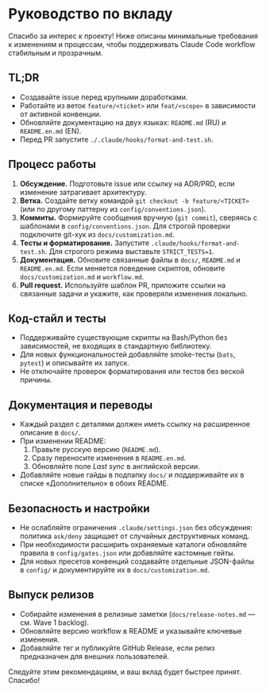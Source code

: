 # Руководство по вкладу

Спасибо за интерес к проекту! Ниже описаны минимальные требования к изменениям и процессам, чтобы поддерживать Claude Code workflow стабильным и прозрачным.

## TL;DR
- Создавайте issue перед крупными доработками.
- Работайте из веток `feature/<ticket>` или `feat/<scope>` в зависимости от активной конвенции.
- Обновляйте документацию на двух языках: `README.md` (RU) и `README.en.md` (EN).
- Перед PR запустите `./.claude/hooks/format-and-test.sh`.

## Процесс работы
1. **Обсуждение.** Подготовьте issue или ссылку на ADR/PRD, если изменение затрагивает архитектуру.
2. **Ветка.** Создайте ветку командой `git checkout -b feature/<TICKET>` (или по другому паттерну из `config/conventions.json`).
3. **Коммиты.** Формируйте сообщения вручную (`git commit`), сверяясь с шаблонами в `config/conventions.json`. Для строгой проверки подключите git-хук из `docs/customization.md`.
4. **Тесты и форматирование.** Запустите `.claude/hooks/format-and-test.sh`. Для строгого режима выставьте `STRICT_TESTS=1`.
5. **Документация.** Обновите связанные файлы в `docs/`, `README.md` и `README.en.md`. Если меняется поведение скриптов, обновите `docs/customization.md` и `workflow.md`.
6. **Pull request.** Используйте шаблон PR, приложите ссылки на связанные задачи и укажите, как проверяли изменения локально.

## Код-стайл и тесты
- Поддерживайте существующие скрипты на Bash/Python без зависимостей, не входящих в стандартную библиотеку.
- Для новых функциональностей добавляйте smoke-тесты (`bats`, `pytest`) и описывайте их запуск.
- Не отключайте проверок форматирования или тестов без веской причины.

## Документация и переводы
- Каждый раздел с деталями должен иметь ссылку на расширенное описание в `docs/`.
- При изменении README:
  1. Правьте русскую версию (`README.md`).
  2. Сразу переносите изменения в `README.en.md`.
  3. Обновляйте поле _Last sync_ в английской версии.
- Добавляйте новые гайды в подпапку `docs/` и поддерживайте их в списке «Дополнительно» в обоих README.

## Безопасность и настройки
- Не ослабляйте ограничения `.claude/settings.json` без обсуждения: политика `ask/deny` защищает от случайных деструктивных команд.
- При необходимости расширить охраняемые каталоги обновляйте правила в `config/gates.json` или добавляйте кастомные гейты.
- Для новых пресетов конвенций создавайте отдельные JSON-файлы в `config/` и документируйте их в `docs/customization.md`.

## Выпуск релизов
- Собирайте изменения в релизные заметки (`docs/release-notes.md` — см. Wave 1 backlog).
- Обновляйте версию workflow в README и указывайте ключевые изменения.
- Добавляйте тег и публикуйте GitHub Release, если релиз предназначен для внешних пользователей.

Следуйте этим рекомендациям, и ваш вклад будет быстрее принят. Спасибо!
